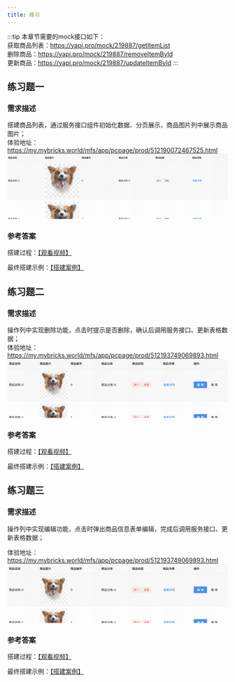 ```yaml
---
title: 练习
---
```


:::tip
本章节需要的mock接口如下：   
获取商品列表：https://yapi.pro/mock/219887/getItemList   
删除商品：https://yapi.pro/mock/219887/removeItemById   
更新商品：https://yapi.pro/mock/219887/updateItemById
:::
## 练习题一
### 需求描述
搭建商品列表，通过服务接口组件初始化数据、分页展示，商品图片列中展示商品图片；    
体验地址：https://my.mybricks.world/mfs/app/pcpage/prod/512190072467525.html   
![Alt text](img/image.png)

### 参考答案

搭建过程：[【观看视频】](https://meeting.tencent.com/user-center/shared-record-info?id=b0d180b9-1e92-4f3d-8676-ada4bb0deaf6&is_webview=1&from=6&app_lang=zh-cn&app_version=3.21.20.443&app_sdk_id=0300000000&app_publish_channel=TencentInside&os_version=11.2.3&os_name=Mac&c_district=0&app_instance_id=2&click_source_for_middle_login=2)

最终搭建示例：[【搭建案例】](https://my.mybricks.world/mybricks-app-pcspa/index.html?id=512190072467525)


## 练习题二
### 需求描述
操作列中实现删除功能，点击时提示是否删除，确认后调用服务接口、更新表格数据；   
体验地址：https://my.mybricks.world/mfs/app/pcpage/prod/512193749069893.html   
![Alt text](img/image-1.png)

### 参考答案
搭建过程：[【观看视频】](https://meeting.tencent.com/user-center/shared-record-info?id=7d1292b9-0888-4f8b-8eaf-71d8350b011d&is_webview=1&from=6&app_lang=zh-cn&app_version=3.21.20.443&app_sdk_id=0300000000&app_publish_channel=TencentInside&os_version=11.2.3&os_name=Mac&c_district=0&app_instance_id=2&click_source_for_middle_login=2)

最终搭建示例：[【搭建案例】](https://my.mybricks.world/mybricks-app-pcspa/index.html?id=512193749069893)

## 练习题三
### 需求描述
操作列中实现编辑功能，点击时弹出商品信息表单编辑，完成后调用服务接口、更新表格数据；

体验地址：https://my.mybricks.world/mfs/app/pcpage/prod/512193749069893.html   
![Alt text](img/image-1.png)

### 参考答案
搭建过程：[【观看视频】](https://meeting.tencent.com/user-center/shared-record-info?id=46794539-c910-4f88-92dc-8d21641f2658&from=3)

最终搭建示例：[【搭建案例】](https://my.mybricks.world/mybricks-app-pcspa/index.html?id=512193749069893)






